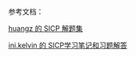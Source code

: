 参考文档：

[huangz 的 SICP 解题集](http://sicp.readthedocs.org/en/latest/)

[ini.kelvin 的 SICP学习笔记和习题解答](http://kelvinh.github.io/wiki/sicp/)
